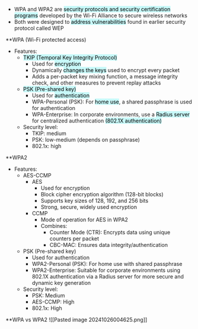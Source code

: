 - WPA and WPA2 are <mark style="background: #ABF7F7A6;">security protocols and security certification programs</mark> developed by the Wi-Fi Alliance to secure wireless networks
- Both were designed to <mark style="background: #ABF7F7A6;">address vulnerabilities</mark> found in earlier security protocol called WEP

**WPA (Wi-Fi protected access)
- Features:
	- <mark style="background: #ABF7F7A6;">TKIP (Temporal Key Integrity Protocol)</mark>
		- Used for <mark style="background: #ABF7F7A6;">encryption</mark>
		- Dynamically <mark style="background: #ABF7F7A6;">changes the keys</mark> used to encrypt every packet
		- Adds a per-packet key mixing function, a message integrity check, and other measures to prevent replay attacks
	- <mark style="background: #ABF7F7A6;">PSK (Pre-shared key)</mark>
		- Used for <mark style="background: #ABF7F7A6;">authentication</mark>
		- WPA-Personal (PSK): For <mark style="background: #ABF7F7A6;">home use</mark>, a shared passphrase is used for authentication
		- WPA-Enterprise: In corporate environments, use a <mark style="background: #ABF7F7A6;">Radius server</mark> for centralized authentication <mark style="background: #ABF7F7A6;">(802.1X authentication)</mark>
	- Security level:
		- TKIP: medium
		- PSK: low-medium (depends on passphrase)
		- 802.1x: high

**WPA2 
- Features:
	- AES-CCMP
		- AES
			- Used for encryption
			- Block cipher encryption algorithm (128-bit blocks)
			- Supports key sizes of 128, 192, and 256 bits
			- Strong, secure, widely used encryption
		- CCMP
			- Mode of operation for AES in WPA2
			- Combines:
				- Counter Mode (CTR): Encrypts data using unique counters per packet
				- CBC-MAC: Ensures data integrity/authentication
	- PSK (Pre-shared key)
		- Used for authentication
		- WPA2-Personal (PSK): For home use with shared passphrase
		- WPA2-Enterprise: Suitable for corporate environments using 802.1X authentication via a Radius server for more secure and dynamic key generation
	- Security level:
		- PSK: Medium
		- AES-CCMP: High
		- 802.1x: High

**WPA vs WPA2
![[Pasted image 20241026004625.png]]
